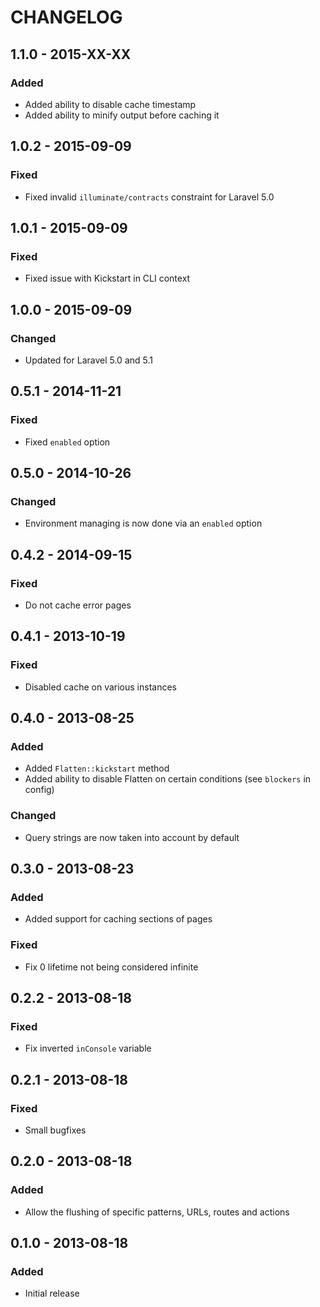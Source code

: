 CHANGELOG
=========

1.1.0 - 2015-XX-XX
------------------

### Added

- Added ability to disable cache timestamp
- Added ability to minify output before caching it

1.0.2 - 2015-09-09
------------------

### Fixed

-	Fixed invalid `illuminate/contracts` constraint for Laravel 5.0

1.0.1 - 2015-09-09
------------------

### Fixed

-	Fixed issue with Kickstart in CLI context

1.0.0 - 2015-09-09
------------------

### Changed

-	Updated for Laravel 5.0 and 5.1

0.5.1 - 2014-11-21
------------------

### Fixed

-	Fixed `enabled` option

0.5.0 - 2014-10-26
------------------

### Changed

-	Environment managing is now done via an `enabled` option

0.4.2 - 2014-09-15
------------------

### Fixed

-	Do not cache error pages

0.4.1 - 2013-10-19
------------------

### Fixed

-	Disabled cache on various instances

0.4.0 - 2013-08-25
------------------

### Added

-	Added `Flatten::kickstart` method
-	Added ability to disable Flatten on certain conditions (see `blockers` in config)

### Changed

-	Query strings are now taken into account by default

0.3.0 - 2013-08-23
------------------

### Added

-	Added support for caching sections of pages

### Fixed

-	Fix 0 lifetime not being considered infinite

0.2.2 - 2013-08-18
------------------

### Fixed

-	Fix inverted `inConsole` variable

0.2.1 - 2013-08-18
------------------

### Fixed

-	Small bugfixes

0.2.0 - 2013-08-18
------------------

### Added

-	Allow the flushing of specific patterns, URLs, routes and actions

0.1.0 - 2013-08-18
------------------

### Added

-	Initial release
